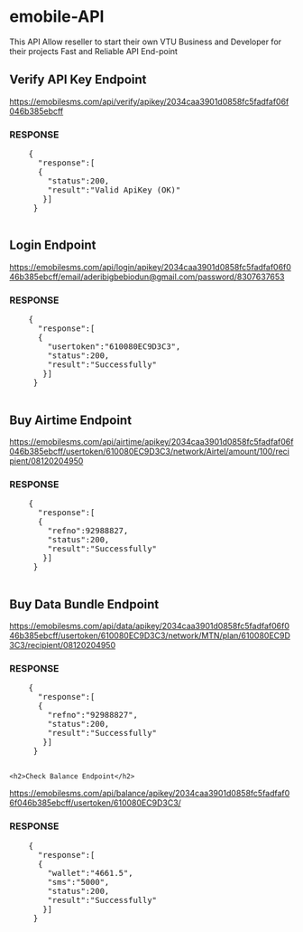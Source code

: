 # emobile-API
This API Allow reseller to start their own VTU Business and Developer for their projects  Fast and Reliable API End-point

  <h2>Verify API Key Endpoint</h2>
    <a href="https://emobilesms.com/api/verify/apikey/2034caa3901d0858fc5fadfaf06f046b385ebcff">
        https://emobilesms.com/api/verify/apikey/2034caa3901d0858fc5fadfaf06f046b385ebcff
    </a>

  <h3>RESPONSE</h3>
  <pre>
    {
      "response":[
      {
        "status":200,
        "result":"Valid ApiKey (OK)"
       }]
     }
  </pre>


<h2>Login Endpoint</h2>
<a href="https://emobilesms.com/api/login/apikey/2034caa3901d0858fc5fadfaf06f046b385ebcff/email/aderibigbebiodun@gmail.com/password/8307637653">
  https://emobilesms.com/api/login/apikey/2034caa3901d0858fc5fadfaf06f046b385ebcff/email/aderibigbebiodun@gmail.com/password/8307637653
</a>

  <h3>RESPONSE</h3>
  <pre>
    {
      "response":[
      {
        "usertoken":"610080EC9D3C3",
        "status":200,
        "result":"Successfully"
       }]
     }
  </pre>
  

<h2>Buy Airtime Endpoint</h2>
<a href="https://emobilesms.com/api/airtime/apikey/2034caa3901d0858fc5fadfaf06f046b385ebcff/usertoken/610080EC9D3C3/network/Airtel/amount/100/recipient/08120204950">
  https://emobilesms.com/api/airtime/apikey/2034caa3901d0858fc5fadfaf06f046b385ebcff/usertoken/610080EC9D3C3/network/Airtel/amount/100/recipient/08120204950
</a>

  <h3>RESPONSE</h3>
  <pre>
    {
      "response":[
      {
        "refno":92988827,
        "status":200,
        "result":"Successfully"
       }]
     }
  </pre>
  
  <h2>Buy Data Bundle Endpoint</h2>
  <a href="https://emobilesms.com/api/data/apikey/2034caa3901d0858fc5fadfaf06f046b385ebcff/usertoken/610080EC9D3C3/network/MTN/plan/610080EC9D3C3/recipient/08120204950">
    https://emobilesms.com/api/data/apikey/2034caa3901d0858fc5fadfaf06f046b385ebcff/usertoken/610080EC9D3C3/network/MTN/plan/610080EC9D3C3/recipient/08120204950
  </a>
  
  <h3>RESPONSE</h3>
  <pre>
    {
      "response":[
      {
        "refno":"92988827",
        "status":200,
        "result":"Successfully"
       }]
     }
  </pre>
  
    <h2>Check Balance Endpoint</h2>
  <a href="https://emobilesms.com/api/balance/apikey/2034caa3901d0858fc5fadfaf06f046b385ebcff/usertoken/610080EC9D3C3/">
  https://emobilesms.com/api/balance/apikey/2034caa3901d0858fc5fadfaf06f046b385ebcff/usertoken/610080EC9D3C3/
  </a>
  
  <h3>RESPONSE</h3>
  <pre>
    {
      "response":[
      {
        "wallet":"4661.5",
        "sms":"5000",
        "status":200,
        "result":"Successfully"
       }]
     }
  </pre>
 


